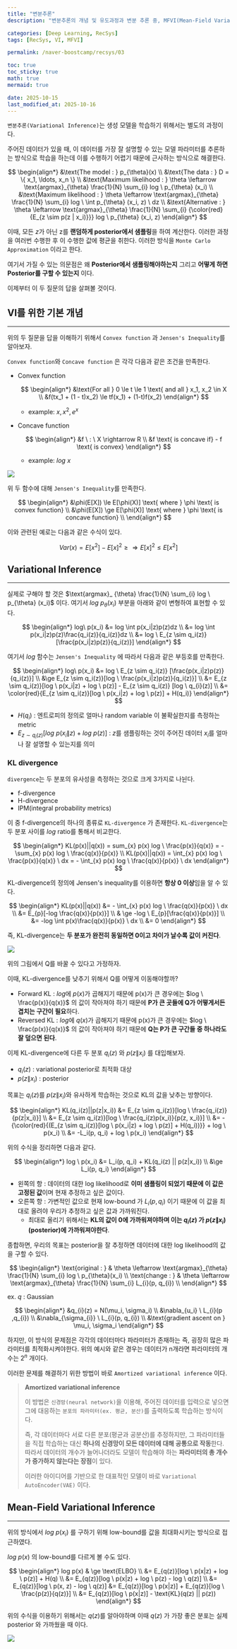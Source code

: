 ```yaml
---
title: "변분추론"
description: "변분추론의 개념 및 유도과정과 변분 추론 중, MFVI(Mean-Field Variational Inference)의 개념에 대한 내용을 정리한 포스트입니다."

categories: [Deep Learning, RecSys]
tags: [RecSys, VI, MFVI]

permalink: /naver-boostcamp/recsys/03

toc: true
toc_sticky: true
math: true
mermaid: true

date: 2025-10-15
last_modified_at: 2025-10-16
---
```


`변분추론(Variational Inference)`는 생성 모델을 학습하기 위해서는 별도의 과정이다.

주어진 데이터가 있을 때, 이 데이터를 가장 잘 설명할 수 있는 모델 파라미터를 추론하는 방식으로 학습을 하는데 이를 수행하기 어렵기 때문에 근사하는 방식으로 해결한다.


$$
\begin{align*}
&\text{The model : } p_{\theta}(x) \\
&\text{The data : } D = \{ x_1, \ldots, x_n \} \\
&\text{Maximum likelihood : } \theta \leftarrow \text{argmax}_{\theta} \frac{1}{N} \sum_{i} log \ p_{\theta} (x_i) \\
&\text{Maximum likelihood : } \theta \leftarrow \text{argmax}_{\theta} \frac{1}{N} \sum_{i} log \ \int p_{\theta} (x_i, z) \ dz \\
&\text{Alternative : } \theta \leftarrow \text{argmax}_{\theta} \frac{1}{N} \sum_{i} {\color{red}{E_{z \sim p(z | x_i)}}} log \ p_{\theta} (x_i, z)
\end{align*}
$$

이때, 모든 $z$가 아닌 z를 **랜덤하게 posterior에서 샘플링**을 하여 계산한다. 이러한 과정을 여러번 수행한 후 이 수행한 값에 평균을 취한다. 이러한 방식을 `Monte Carlo Approximation` 이라고 한다.

여기서 가질 수 있는 의문점은 왜 **Posterior에서 샘플링해야하는지** 그리고 **어떻게 하면 Posterior를 구할 수 있는지** 이다.

이제부터 이 두 질문의 답을 살펴볼 것이다.

## VI를 위한 기본 개념
-----

위의 두 질문을 답을 이해하기 위해서 `Convex function` 과 `Jensen's Inequality`를 알아보자.
 
`Convex function`와 `Concave function` 은 각각 다음과 같은 조건을 만족한다.

- Convex function

    $$
    \begin{align*}
    &\text{For all } 0 \le t \le 1 \text{ and all } x_1, x_2 \in X \\
    &f(tx_1 + (1 - t)x_2) \le tf(x_1) + (1-t)f(x_2)
    \end{align*}
    $$

    - example: $x, x^2, e^{x}$

- Concave function

    $$
    \begin{align*}
    &f \ : \ X \rightarrow R \\
    &f \text{ is concave if} - f \text{ is convex}
    \end{align*}
    $$

    - example: $log \ x$

<img src="https://encrypted-tbn0.gstatic.com/images?q=tbn:ANd9GcSlITJoZdw5i23yVd2iUR-XH2XEyEIqX326Gg&s">

위 두 함수에 대해 `Jensen's Inequality`를 만족한다.

$$
\begin{align*}
&\phi(E[X]) \le E[\phi(X)] \text{ where } \phi \text{ is convex function} \\
&\phi(E[X]) \ge E[\phi(X)] \text{ where } \phi \text{ is concave function} \\
\end{align*}
$$

이와 관련된 예로는 다음과 같은 수식이 있다.

$$
Var(x) = E[x^2] - E[x]^2 \ge \Rightarrow E[x]^2 \le E[x^2]
$$

## Variational Inference
----------

실제로 구해야 할 것은 $\text{argmax}_ {\theta} \frac{1}{N} \sum_{i} log \ p_{\theta} (x_i)$ 이다. 여기서 $log \ p_{\theta}(x_i)$ 부분을 아래와 같이 변형하여 표현할 수 있다.

$$
\begin{align*}
log\ p(x_i) &= log \int p(x_i|z)p(z)dz \\
&= log \int p(x_i|z)p(z)\frac{q_i(z)}{q_i(z)}dz \\
&= log \ E_{z \sim q_i(z)} [\frac{p(x_i|z)p(z)}{q_i(z)}]
\end{align*}
$$

여기서 $log$ 함수는 `Jensen's Inequality` 에 따라서 다음과 같은 부등호를 만족한다.

$$
\begin{align*}
log\ p(x_i) &= log \ E_{z \sim q_i(z)} [\frac{p(x_i|z)p(z)}{q_i(z)}] \\
&\ge E_{z \sim q_i(z)}[log \ \frac{p(x_i|z)p(z)}{q_i(z)}] \\
&= E_{z \sim q_i(z)}[log \ p(x_i|z) + log \ p(z)] - E_{z \sim q_i(z)} [log \ q_{i}(z)] \\
&= \color{red}{E_{z \sim q_i(z)}[log \ p(x_i|z) + log \ p(z)] + H(q_i)}
\end{align*}
$$

- $H(q_i)$ : 엔트로피의 정의로 얼마나 random variable 이 불확실한지를 측정하는 metric
- $E_{z \sim q_i(z)}[log \ p(x_i\|z) + log \ p(z)]$ : $z$를 샘플링하는 것이 주어진 데이터 $x_i$를 얼마나 잘 설명할 수 있는지를 의미

### KL divergence

`divergence`는 두 분포의 유사성을 측정하는 것으로 크게 3가지로 나뉜다.

- f-divergence
- H-divergence
- IPM(integral probability metrics)

이 중 f-divergence의 하나의 종류로 `KL-divergence` 가 존재한다. `KL-divergence`는 두 분포 사이를 $log$ ratio를 통해서 비교한다.

$$
    \begin{align*}
    KL(p(x)||q(x)) = sum_{x} p(x) log \ \frac{p(x)}{q(x)} = -\sum_{x} p(x) log \ \frac{q(x)}{p(x)} \\
    KL(p(x)||q(x)) = \int_{x} p(x) log \ \frac{p(x)}{q(x)} \ dx = - \int_{x} p(x) log \ \frac{q(x)}{p(x)} \ dx
    \end{align*}
    $$

KL-divergence의 정의에 Jensen's inequality를 이용하면 **항상 0 이상**임을 알 수 있다.

$$
\begin{align*}
KL(p(x)||q(x)) &= - \int_{x} p(x) log \ \frac{q(x)}{p(x)} \ dx \\
&= E_{p}[-log \frac{q(x)}{p(x)}] \\
& \ge -log \ E_{p}[\frac{q(x)}{p(x)}] \\
&= -log \int p(x)\frac{q(x)}{p(x)} \ dx \\
&= 0
\end{align*}
$$

즉, KL-divergence는 **두 분포가 완전히 동일하면 0이고 차이가 날수록 값이 커진다**.

<img src="../assets/img/post/naver-boostcamp/KL-divergence.png">

위의 그림에서 Q를 바꿀 수 있다고 가정하자.

이때, KL-divergence를 낮추기 위해서 Q를 어떻게 이동해야할까?

- Forward KL : $log$에 $p(x)$가 곱해지기 때문에 p(x)가 큰 경우에는 $log \ \frac{p(x)}{q(x)}$ 의 값이 작아져야 하기 때문에 **P가 큰 곳들에 Q가 어떻게서든 겹치는 구간이 필요**하다.
- Reversed KL : $log$에 $q(x)$가 곱해지기 때문에 p(x)가 큰 경우에는 $log \ \frac{p(x)}{q(x)}$ 의 값이 작아져야 하기 때문에 **Q는 P가 큰 구간들 중 하나라도 잘 덮으면 된다**.

이제 KL-divergence에 다른 두 분포 $q_i(z)$ 와 $p(z\|x_i)$ 를 대입해보자.

- $q_i(z)$ : variational posterior로 최적화 대상
- $p(z\|x_i)$ : posterior

목표는 $q_i(z)$를 $p(z\|x_i)$와 유사하게 학습하는 것으로 KL의 값을 낮추는 방향이다.

$$
\begin{align*}
KL(q_i(z)||p(z|x_i)) &= E_{z \sim q_i(z)}[log \ \frac{q_i(z)}{p(z|x_i)}] \\
&= E_{z \sim q_i(z)}[log \ \frac{q_i(z)p(x_i)}{p(z, x_i)}] \\
&= -{\color{red}{(E_{z \sim q_i(z)}[log \ p(x_i|z) + log \ p(z)] + H(q_i))}} + log \ p(x_i) \\
&= -L_i(p, q_i) + log \ p(x_i)
\end{align*}
$$

위의 수식을 정리하면 다음과 같다.

$$
\begin{align*}
log \ p(x_i) &= L_i(p, q_i) + KL(q_i(z) || p(z|x_i)) \\
&\ge L_i(p, q_i)
\end{align*}
$$

- 왼쪽의 항 : 데이터의 대한 log likelihood로 **이미 샘플링이 되었기 때문에 이 값은 고정된 값**이며 현재 추정하고 싶은 값이다.
- 오른쪽 항 : 가변적인 값으로 현재 low-bound 가 $L_i(p, q_i)$ 이기 때문에 이 값을 최대로 올려야 우리가 추정하고 싶은 값과 가까워진다. 
    - 최대로 올리기 위해서는 **KL의 값이 0에 가까워져야하며 이는 $q_{i}(z)$ 가 $p(z\|x_i)$ (posterior)에 가까워져야한다**.

종합하면, 우리의 목표는 posterior을 잘 추정하면 데이터에 대한 log likelihood의 값을 구할 수 있다.

$$
\begin{align*}
\text{original : } & \theta \leftarrow \text{argmax}_{\theta} \frac{1}{N} \sum_{i} log \ p_{\theta}(x_i) \\
\text{change : } & \theta \leftarrow \text{argmax}_{\theta} \frac{1}{N} \sum_{i} L_{i}(p, q_{i}) \\
\end{align*}
$$

ex. $q$ : Gaussian

$$
\begin{align*}
&q_{i}(z) = N(\mu_i, \sigma_i) \\
&\nabla_{u_i} \ L_{i}(p ,q_{i}) \\
&\nabla_{\sigma_{i}} \ L_{i}(p, q_{i}) \\
&\text{gradient ascent on } \mu_i, \sigma_i
\end{align*}
$$

하지만, 이 방식의 문제점은 각각의 데이터마다 파라미터가 존재하는 즉, 굉장히 많은 파라미터를 최적화시켜야한다. 위의 예시와 같은 경우는 데이터가 n개라면 파라미터의 개수는 $2^n$ 개이다.

이러한 문제를 해결하기 위한 방법이 바로 `Amortized variational inference` 이다.

> **Amortized variational inference**
>
> 이 방법은 `신경망(neural network)`을 이용해, 주어진 데이터를 입력으로 넣으면 그에 대응하는 `분포의 파라미터(ex. 평균, 분산)`를 출력하도록 학습하는 방식이다.
>
> 즉, 각 데이터마다 서로 다른 분포(평균과 공분산)를 추정하지만, 그 파라미터들을 직접 학습하는 대신 **하나의 신경망이 모든 데이터에 대해 공통으로 작동**한다. 따라서 데이터의 개수가 늘어나더라도 모델이 학습해야 하는 **파라미터의 총 개수가 증가하지 않는다는 장점**이 있다.
>
> 이러한 아이디어를 기반으로 한 대표적인 모델이 바로 `Variational AutoEncoder(VAE)` 이다.

## Mean-Field Variational Inference
-----------


위의 방식에서 $log \ p(x_i)$ 를 구하기 위해 low-bound를 값을 최대화시키는 방식으로 접근하였다.  

$log \ p(x)$ 의 low-bound를 다르게 볼 수도 있다.

$$
\begin{align*}
log p(x) & \ge \text{ELBO} \\
&= E_{q(z)}[log \ p(x|z) + log \ p(z)] + H(q) \\
&= E_{q(z)}[log \ p(x|z) + log \ p(z) - log \ q(z)] \\
&= E_{q(z)}[log \ p(x, z) - log \ q(z)]
&= E_{q(z)}[log \ p(x|z)] + E_{q(z)}[log \ \frac{p(z)}{q(z)}] \\
&= E_{q(z)}[log \ p(x|z)] - \text{KL}(q(z) || p(z))
\end{align*}
$$

위의 수식을 이용하기 위해서는 $q(z)$를 알아야하며 이때 $q(z)$ 가 가장 좋은 분포는 실제 posterior 와 가까웠을 때 이다.

<img src="../assets/img/post/naver-boostcamp/MFVI.png">

